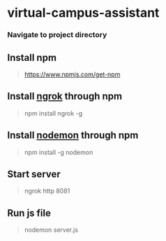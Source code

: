 # virtual-campus-assistant

### Navigate to project directory 

## Install npm 
> https://www.npmjs.com/get-npm

## Install [ngrok](https://www.npmjs.com/package/ngrok) through npm
> npm install ngrok -g

## Install [nodemon](https://www.npmjs.com/package/nodemon) through npm 
> npm install -g nodemon 

## Start server
> ngrok http 8081

## Run js file
> nodemon server.js
